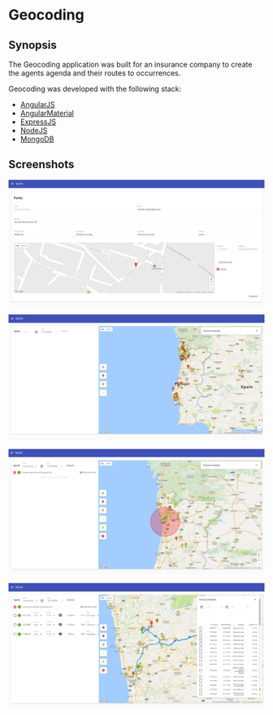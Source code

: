 # Geocoding

## Synopsis

The Geocoding application was built for an insurance company to create the agents agenda and their routes to occurrences.

Geocoding was developed with the following stack:

- [AngularJS](https://angularjs.org)
- [AngularMaterial](https://material.angularjs.org)
- [ExpressJS](http://expressjs.com)
- [NodeJS](https://nodejs.org)
- [MongoDB](https://www.mongodb.com)

## Screenshots

![agent](https://github.com/rmgpinto/geocoding/blob/master/agent-edit.jpg)

![pending-processes](https://github.com/rmgpinto/geocoding/blob/master/pending-processes.jpg)

![agent-range](https://github.com/rmgpinto/geocoding/blob/master/agent-range.jpg)

![agent-agenda-route](https://github.com/rmgpinto/geocoding/blob/master/agent-agenda-route.jpg)